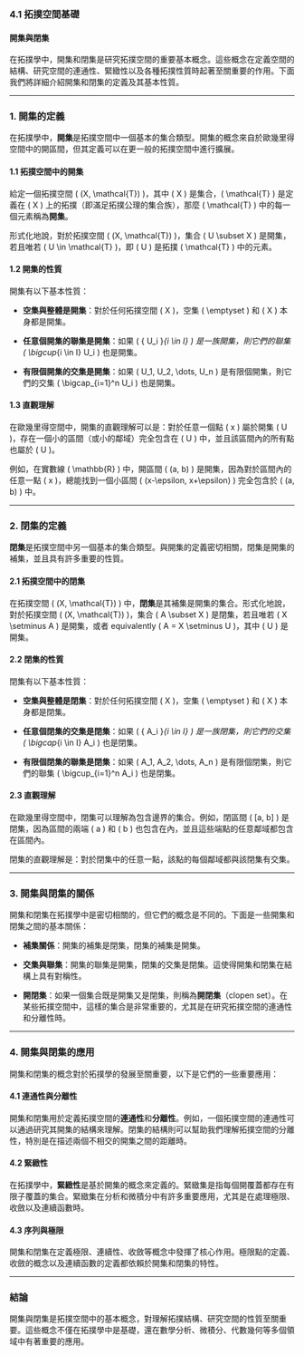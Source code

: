 ### 4.1 拓撲空間基礎
#### 開集與閉集

在拓撲學中，開集和閉集是研究拓撲空間的重要基本概念。這些概念在定義空間的結構、研究空間的連通性、緊緻性以及各種拓撲性質時起著至關重要的作用。下面我們將詳細介紹開集和閉集的定義及其基本性質。

---

### 1. 開集的定義

在拓撲學中，**開集**是拓撲空間中一個基本的集合類型。開集的概念來自於歐幾里得空間中的開區間，但其定義可以在更一般的拓撲空間中進行擴展。

#### 1.1 拓撲空間中的開集

給定一個拓撲空間 \( (X, \mathcal{T}) \)，其中 \( X \) 是集合，\( \mathcal{T} \) 是定義在 \( X \) 上的拓撲（即滿足拓撲公理的集合族），那麼 \( \mathcal{T} \) 中的每一個元素稱為**開集**。

形式化地說，對於拓撲空間 \( (X, \mathcal{T}) \)，集合 \( U \subset X \) 是開集，若且唯若 \( U \in \mathcal{T} \)，即 \( U \) 是拓撲 \( \mathcal{T} \) 中的元素。

#### 1.2 開集的性質

開集有以下基本性質：

- **空集與整體是開集**：對於任何拓撲空間 \( X \)，空集 \( \emptyset \) 和 \( X \) 本身都是開集。
  
- **任意個開集的聯集是開集**：如果 \( \{ U_i \}_{i \in I} \) 是一族開集，則它們的聯集 \( \bigcup_{i \in I} U_i \) 也是開集。
  
- **有限個開集的交集是開集**：如果 \( U_1, U_2, \dots, U_n \) 是有限個開集，則它們的交集 \( \bigcap_{i=1}^n U_i \) 也是開集。

#### 1.3 直觀理解

在歐幾里得空間中，開集的直觀理解可以是：對於任意一個點 \( x \) 屬於開集 \( U \)，存在一個小的區間（或小的鄰域）完全包含在 \( U \) 中，並且該區間內的所有點也屬於 \( U \)。

例如，在實數線 \( \mathbb{R} \) 中，開區間 \( (a, b) \) 是開集，因為對於區間內的任意一點 \( x \)，總能找到一個小區間 \( (x-\epsilon, x+\epsilon) \) 完全包含於 \( (a, b) \) 中。

---

### 2. 閉集的定義

**閉集**是拓撲空間中另一個基本的集合類型。與開集的定義密切相關，閉集是開集的補集，並且具有許多重要的性質。

#### 2.1 拓撲空間中的閉集

在拓撲空間 \( (X, \mathcal{T}) \) 中，**閉集**是其補集是開集的集合。形式化地說，對於拓撲空間 \( (X, \mathcal{T}) \)，集合 \( A \subset X \) 是閉集，若且唯若 \( X \setminus A \) 是開集，或者 equivalently \( A = X \setminus U \)，其中 \( U \) 是開集。

#### 2.2 閉集的性質

閉集有以下基本性質：

- **空集與整體是閉集**：對於任何拓撲空間 \( X \)，空集 \( \emptyset \) 和 \( X \) 本身都是閉集。

- **任意個閉集的交集是閉集**：如果 \( \{ A_i \}_{i \in I} \) 是一族閉集，則它們的交集 \( \bigcap_{i \in I} A_i \) 也是閉集。

- **有限個閉集的聯集是閉集**：如果 \( A_1, A_2, \dots, A_n \) 是有限個閉集，則它們的聯集 \( \bigcup_{i=1}^n A_i \) 也是閉集。

#### 2.3 直觀理解

在歐幾里得空間中，閉集可以理解為包含邊界的集合。例如，閉區間 \( [a, b] \) 是閉集，因為區間的兩端 \( a \) 和 \( b \) 也包含在內，並且這些端點的任意鄰域都包含在區間內。

閉集的直觀理解是：對於閉集中的任意一點，該點的每個鄰域都與該閉集有交集。

---

### 3. 開集與閉集的關係

開集和閉集在拓撲學中是密切相關的，但它們的概念是不同的。下面是一些開集和閉集之間的基本關係：

- **補集關係**：開集的補集是閉集，閉集的補集是開集。
  
- **交集與聯集**：開集的聯集是開集，閉集的交集是閉集。這使得開集和閉集在結構上具有對稱性。
  
- **開閉集**：如果一個集合既是開集又是閉集，則稱為**開閉集**（clopen set）。在某些拓撲空間中，這樣的集合是非常重要的，尤其是在研究拓撲空間的連通性和分離性時。

---

### 4. 開集與閉集的應用

開集和閉集的概念對於拓撲學的發展至關重要，以下是它們的一些重要應用：

#### 4.1 連通性與分離性

開集和閉集用於定義拓撲空間的**連通性**和**分離性**。例如，一個拓撲空間的連通性可以通過研究其開集的結構來理解。閉集的結構則可以幫助我們理解拓撲空間的分離性，特別是在描述兩個不相交的開集之間的距離時。

#### 4.2 緊緻性

在拓撲學中，**緊緻性**是基於開集的概念來定義的。緊緻集是指每個開覆蓋都存在有限子覆蓋的集合。緊緻集在分析和微積分中有許多重要應用，尤其是在處理極限、收斂以及連續函數時。

#### 4.3 序列與極限

開集和閉集在定義極限、連續性、收斂等概念中發揮了核心作用。極限點的定義、收斂的概念以及連續函數的定義都依賴於開集和閉集的特性。

---

### 結論

開集與閉集是拓撲空間中的基本概念，對理解拓撲結構、研究空間的性質至關重要。這些概念不僅在拓撲學中是基礎，還在數學分析、微積分、代數幾何等多個領域中有著重要的應用。